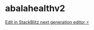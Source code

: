 # abalahealthv2

[Edit in StackBlitz next generation editor ⚡️](https://stackblitz.com/~/github.com/cjephuneh/abalahealthv2)
